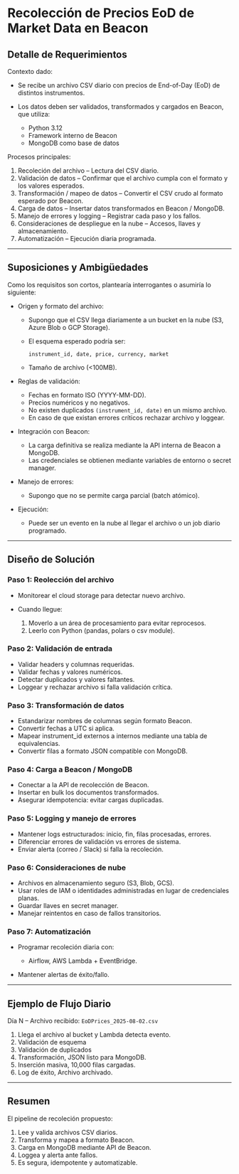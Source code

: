 # Recolección de Precios EoD de Market Data en Beacon

## Detalle de Requerimientos

Contexto dado:

* Se recibe un archivo CSV diario con precios de End-of-Day (EoD) de distintos instrumentos.
* Los datos deben ser validados, transformados y cargados en Beacon, que utiliza:

  * Python 3.12
  * Framework interno de Beacon
  * MongoDB como base de datos

Procesos principales:

1. Recoleción del archivo – Lectura del CSV diario.
2. Validación de datos – Confirmar que el archivo cumpla con el formato y los valores esperados.
3. Transformación / mapeo de datos – Convertir el CSV crudo al formato esperado por Beacon.
4. Carga de datos – Insertar datos transformados en Beacon / MongoDB.
5. Manejo de errores y logging – Registrar cada paso y los fallos.
6. Consideraciones de despliegue en la nube – Accesos, llaves y almacenamiento.
7. Automatización – Ejecución diaria programada.

---

## Suposiciones y Ambigüedades

Como los requisitos son cortos, plantearía interrogantes o asumiría lo siguiente:

* Origen y formato del archivo:

  * Supongo que el CSV llega diariamente a un bucket en la nube (S3, Azure Blob o GCP Storage).
  * El esquema esperado podría ser:

    ```plaintext
    instrument_id, date, price, currency, market
    ```
  * Tamaño de archivo (<100MB).

* Reglas de validación:

  * Fechas en formato ISO (YYYY-MM-DD).
  * Precios numéricos y no negativos.
  * No existen duplicados `(instrument_id, date)` en un mismo archivo.
  * En caso de que existan errores críticos rechazar archivo y loggear.

* Integración con Beacon:

  * La carga definitiva se realiza mediante la API interna de Beacon a MongoDB.
  * Las credenciales se obtienen mediante variables de entorno o secret manager.

* Manejo de errores:

  * Supongo que no se permite carga parcial (batch atómico).

* Ejecución:

  * Puede ser un evento en la nube al llegar el archivo o un job diario programado.

---

## Diseño de Solución

### Paso 1: Reolección del archivo

* Monitorear el cloud storage para detectar nuevo archivo.
* Cuando llegue:

  1. Moverlo a un área de procesamiento para evitar reprocesos.
  2. Leerlo con Python (pandas, polars o csv module).

### Paso 2: Validación de entrada

* Validar headers y columnas requeridas.
* Validar fechas y valores numéricos.
* Detectar duplicados y valores faltantes.
* Loggear y rechazar archivo si falla validación crítica.

### Paso 3: Transformación de datos

* Estandarizar nombres de columnas según formato Beacon.
* Convertir fechas a UTC si aplica.
* Mapear instrument_id externos a internos mediante una tabla de equivalencias.
* Convertir filas a formato JSON compatible con MongoDB.

### Paso 4: Carga a Beacon / MongoDB

* Conectar a la API de recolección de Beacon.
* Insertar en bulk los documentos transformados.
* Asegurar idempotencia: evitar cargas duplicadas.

### Paso 5: Logging y manejo de errores

* Mantener logs estructurados: inicio, fin, filas procesadas, errores.
* Diferenciar errores de validación vs errores de sistema.
* Enviar alerta (correo / Slack) si falla la recoleción.

### Paso 6: Consideraciones de nube

* Archivos en almacenamiento seguro (S3, Blob, GCS).
* Usar roles de IAM o identidades administradas en lugar de credenciales planas.
* Guardar llaves en secret manager.
* Manejar reintentos en caso de fallos transitorios.

### Paso 7: Automatización

* Programar recoleción diaria con:

  * Airflow, AWS Lambda + EventBridge.
* Mantener alertas de éxito/fallo.

---

## Ejemplo de Flujo Diario

Día N – Archivo recibido: `EoDPrices_2025-08-02.csv`

1. Llega el archivo al bucket y Lambda detecta evento.
2. Validación de esquema
3. Validación de duplicados
4. Transformación, JSON listo para MongoDB.
5. Inserción masiva, 10,000 filas cargadas.
6. Log de éxito, Archivo archivado.

---

## Resumen

El pipeline de recoleción propuesto:

1. Lee y valida archivos CSV diarios.
2. Transforma y mapea a formato Beacon.
3. Carga en MongoDB mediante API de Beacon.
4. Loggea y alerta ante fallos.
5. Es segura, idempotente y automatizable.
